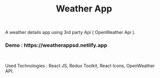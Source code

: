 <h1 align='center'>Weather App</h1>
<br>
<p>
 A weather details app using 3rd party Api ( OpenWeather Api ).
</p>

<h3>
<b>Demo : </b> https://weatherappsd.netlify.app
</h3>

<br>
<p>
  Used Technologies : React JS, Redux Toolkit, React Icons, OpenWeather API.


